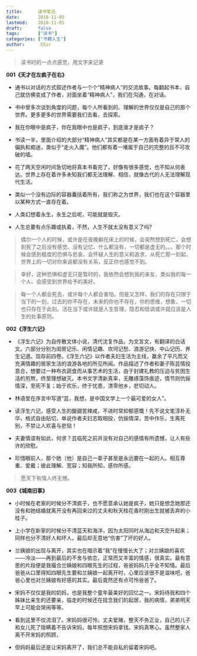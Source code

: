 ```yaml
---
title:      读书笔记
date:       2018-11-05
lastmod:    2018-11-05
draft:      false
tags:       ["读书"]
categories: ["书籍人生"]
author:      GSir
---
```


> 读书时的一点点感觉，用文字来记录

<!--more-->

**001《天才在左疯子在右》**

- 通书以对话的方式叙述作者与一个个“精神病人”的交流故事。每翻起书本，自己就仿佛变成了作者，对面坐着“精神病人”，我们在沟通，在对话。

- 书中曾多次谈到角度的问题，每个人所看到的、理解的世界仅仅是自己的那个世界。更多更多的世界需要我们去看，去探索。

- 我在你眼中是疯子，你在我眼中也是疯子，到底谁才是疯子？

- 书读一半，里面介绍的大部分“精神病人”其实都是在某一方面有着异于常人的偏执和痴迷，类似于“走火入魔”。他们都有着一堵属于自己的完整的且不可攻破的墙。

- 花了两天空闲时间急切地将真本书看完了，好像有很多感觉，也不知从何表达。世界上存在着许多未知我们都无法理解、相信，就像古代的人无法理解现代生活。

- 类似一个没有边际的容器囊括着所有，我们称之为世界，我们也在这个容器里以某种方式一直存在着。

- 人类幻想着永生，永生之后呢，可能就是毁灭。

- 人生总要有点乐趣或执着，不然，人生不就太没有意义了吗?

> 偶尔一个人的时候，或许是在夜晚躺在床上的时候，会突然想到死亡，会想到死了之后没有感觉、没有记忆、什么都没有，一切都是虚无的。。。那个时候会感到极度的恐惧与悲哀，会怀疑人生的意义和追求，从死亡那一刻起，世界上的一切对你来说都没有关系，反正你也感觉不到。

> 幸好，这种恐惧和虚无只是暂时的，我依然会想到我的亲友、类似我的每一个人、会感受到世界给予的美好。

> 每一个人都会死去，或许每个人都会害怕，但是又怎样，我们的存在只限于当下的一刻，过去的你不存在，未来的你也不存在，你的思维，想象，一切也只存在于此刻。活在当下或许就是人生哲理，隐忍和低调或许就应该是人生的处事原则。

**002《浮生六记》**

- 《浮生六记》为自传散文体小说，清代沈复作品，为文言文，有翻译的白话文。六部分分别为闺房记乐、闲情记趣、坎坷记愁、浪游记快、中山记历、养生记道。现存前四卷。《浮生六记》以作者夫妇生活为主线，赢余了平凡而又充满情趣的居家生活的浪游各地的所见所闻。作品描述了作者和妻子陈芸情投意合，想要过一种布衣蔬食而从事艺术的生活，由于封建礼教的压迫与贫困生活的煎熬，终至理想破灭。本书文字清新真率，无雕琢藻饰痕迹，情节则伉俪情深，至死不复；始于欢乐，终于忧患，漂零他乡，悲切动人。

- 林语堂在序言中写道“芸，我想，是中国文学上一个最可爱的女人”。

- 读浮生六记，感受人生的酸甜苦辣咸，不进时常抑郁感慨！先不说文笔淳朴无华，格式自由贴切，单说作者夫妇志取相投，伉俪情深，苦中作乐，生离死别，不禁让人欢喜与悲恸！

- 夫妻情谊有如此，何求？芸临死之前并没有对自己的感情有所遗憾，让人有些许的欣慰。

- 珍惜眼前人，那个她（他）是自己一辈子甚至是永远要在一起的人。相互尊重、爱戴；彼此理解、宽容；知我所知，感你所感。

> 愿天下有情人终无憾。


**003《城南旧事》**

- 小时候在老家的时候分不清疯子，也不愿意承认她是疯子，她只是想念她那还没有和她结婚就离开没有再回来过的丈夫和秋天桂花香时刚出生就被丢弃的小桂子。
  
- 上小学在新家的时候分不清蓝天和海洋，因为太阳同时从海边和天空升起来；同样也分不清好人和坏人，最后却无意地“伤害”了坏的好人。

- 兰姨娘的出现与离开，其实也在暗示着“我”在慢慢长大了；对兰姨娘的喜欢——冷淡——再到最后的不舍与依恋，正常而又丰富的情感，很真实。最有意思的片段便是我撮合兰姨娘和四眼先生的过程，爸爸妈妈几乎全不知情。最后爸爸从口里得知四眼先生要和兰姨娘一起离开时，心里应该很不是滋味吧，爸爸心里也对兰姨娘有好感的其实。最后竟然还有点可怜爸爸了。

- 宋妈不仅仅是我的奶妈，也是我整个童年最美好的回忆之一。宋妈待我和四个姊妹比亲生的还要亲，临走的时候还在挂念我们的起居，我的病情，弟弟明天早上可能会哭闹等等。
- 看到这里不仅流泪了。宋妈妈很可怜，丈夫爱赌，整天不务正业，自己的儿子和女儿死了隐瞒着不告诉宋妈，每年照想宋妈拿钱。宋妈真寒心。虽然整家人离不开宋妈的照顾，
- 但妈妈最后还是让宋妈离开了，我们总不能自私的留着宋妈吧。

